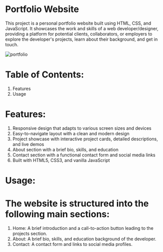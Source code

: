 # Portfolio Website
This project is a personal portfolio website built using HTML, CSS, and JavaScript. It showcases the work and skills of a web developer/designer, providing a platform for potential clients, collaborators, or employers to explore the developer's projects, learn about their background, and get in touch.

![portfolio](https://user-images.githubusercontent.com/77582313/235233228-2f701973-c160-44bf-a94d-87d9a7ed90c7.png)

# Table of Contents:
  1. Features <br>
  2. Usage

# Features:
  1. Responsive design that adapts to various screen sizes and devices <br>
  2. Easy-to-navigate layout with a clean and modern design <br>
  3. Project showcase with interactive project cards, detailed descriptions, and live demos <br>
  4. About section with a brief bio, skills, and education <br>
  5. Contact section with a functional contact form and social media links <br>
  6. Built with HTML5, CSS3, and vanilla JavaScript <br>
  
  # Usage:
 # The website is structured into the following main sections: <br>
  1. Home: A brief introduction and a call-to-action button leading to the projects section. <br>
  2. About: A brief bio, skills, and education background of the developer. <br>
  3. Contact: A contact form and links to social media profiles.
